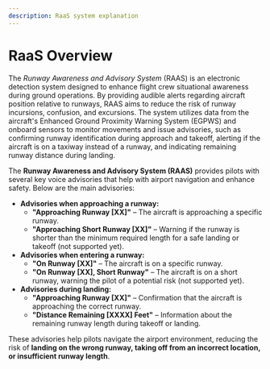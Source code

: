 ```yaml
---
description: RaaS system explanation
---
```


# RaaS Overview

The _Runway Awareness and Advisory System_ (RAAS) is an electronic detection system designed to enhance flight crew situational awareness during ground operations. By providing audible alerts regarding aircraft position relative to runways, RAAS aims to reduce the risk of runway incursions, confusion, and excursions. The system utilizes data from the aircraft's Enhanced Ground Proximity Warning System (EGPWS) and onboard sensors to monitor movements and issue advisories, such as confirming runway identification during approach and takeoff, alerting if the aircraft is on a taxiway instead of a runway, and indicating remaining runway distance during landing.

The **Runway Awareness and Advisory System (RAAS)** provides pilots with several key voice advisories that help with airport navigation and enhance safety. Below are the main advisories:

* **Advisories when approaching a runway:**
  * **"Approaching Runway \[XX]"** – The aircraft is approaching a specific runway.
  * **"Approaching Short Runway \[XX]"** – Warning if the runway is shorter than the minimum required length for a safe landing or takeoff (not supported yet).
* **Advisories when entering a runway:**
  * **"On Runway \[XX]"** – The aircraft is on a specific runway.
  * **"On Runway \[XX], Short Runway"** – The aircraft is on a short runway, warning the pilot of a potential risk (not supported yet).
* **Advisories during landing:**
  * **"Approaching Runway \[XX]"** – Confirmation that the aircraft is approaching the correct runway.
  * **"Distance Remaining \[XXXX] Feet"** – Information about the remaining runway length during takeoff or landing.

These advisories help pilots navigate the airport environment, reducing the risk of **landing on the wrong runway, taking off from an incorrect location, or insufficient runway length**.
